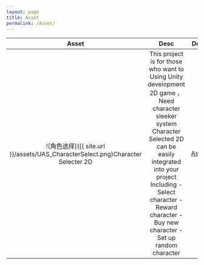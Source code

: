 ```yaml
---
layout: page
title: Asset
permalink: /Asset/
---
```


| Asset   | Desc|Download|
|:-------:|:---:|:--:|
| ![角色选择]({{ site.url }}/assets/UAS_CharacterSelect.png)Character Selecter 2D|This project is for those who want to Using Unity development 2D game ，Need character sleeker system Character Selected 2D can be easily integrated into your project Including -Select character -Reward character -Buy new character -Set up random character|[AssetStore](https://assetstore.unity.com/packages/templates/character-selecter-2d-57211) |

